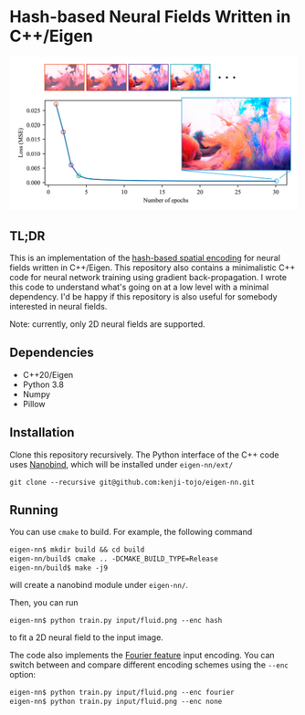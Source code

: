 # Hash-based Neural Fields Written in C++/Eigen

![](fig/loss.png)

## TL;DR
This is an implementation of the [hash-based spatial encoding](https://nvlabs.github.io/instant-ngp/) for neural fields written in C++/Eigen.
This repository also contains a minimalistic C++ code for neural network training using gradient back-propagation.
I wrote this code to understand what's going on at a low level with a minimal dependency. I'd be happy if this repository is also useful for somebody interested in neural fields.

Note: currently, only 2D neural fields are supported.

## Dependencies
- C++20/Eigen
- Python 3.8
- Numpy
- Pillow

## Installation
Clone this repository recursively. The Python interface of the C++ code uses [Nanobind](https://github.com/wjakob/nanobind), which will be installed under ```eigen-nn/ext/```
```
git clone --recursive git@github.com:kenji-tojo/eigen-nn.git
```

## Running
You can use ```cmake``` to build. For example, the following command
```
eigen-nn$ mkdir build && cd build
eigen-nn/build$ cmake .. -DCMAKE_BUILD_TYPE=Release
eigen-nn/build$ make -j9
```
will create a nanobind module under ```eigen-nn/```.

Then, you can run
```
eigen-nn$ python train.py input/fluid.png --enc hash
```
to fit a 2D neural field to the input image.

The code also implements the [Fourier feature](https://bmild.github.io/fourfeat/) input encoding. You can switch between and compare different encoding schemes using the ```--enc``` option:
```
eigen-nn$ python train.py input/fluid.png --enc fourier
eigen-nn$ python train.py input/fluid.png --enc none
```